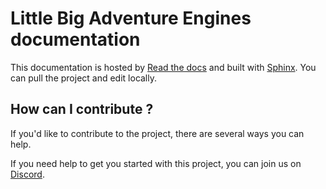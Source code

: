 Little Big Adventure Engines documentation
===========================================

This documentation is hosted by [Read the docs](https://docs.readthedocs.io/en/stable/index.html) and built with [Sphinx](https://www.sphinx-doc.org/en/master/index.html). You can pull the project and edit locally.


## How can I contribute ?

If you'd like to contribute to the project, there are several ways you can help.

If you need help to get you started with this project, you can join us on [Discord](https://discord.gg/wQse6WB6).
